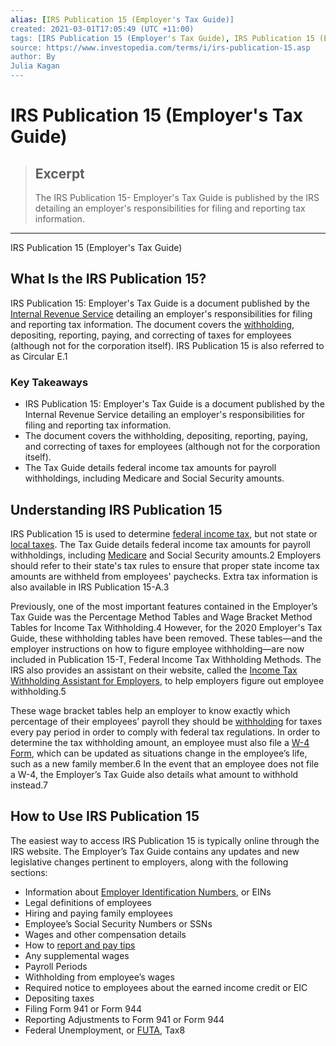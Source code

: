 ```yaml
---
alias: [IRS Publication 15 (Employer's Tax Guide)]
created: 2021-03-01T17:05:49 (UTC +11:00)
tags: [IRS Publication 15 (Employer's Tax Guide), IRS Publication 15 (Employer's Tax Guide)]
source: https://www.investopedia.com/terms/i/irs-publication-15.asp
author: By
Julia Kagan
---
```


# IRS Publication 15 (Employer's Tax Guide)

> ## Excerpt
> The IRS Publication 15- Employer's Tax Guide is published by the IRS detailing an employer's responsibilities for filing and reporting tax information.

---

IRS Publication 15 (Employer's Tax Guide)
## What Is the IRS Publication 15?

IRS Publication 15: Employer's Tax Guide is a document published by the [Internal Revenue Service](https://www.investopedia.com/terms/i/irs.asp) detailing an employer's responsibilities for filing and reporting tax information. The document covers the [withholding](https://www.investopedia.com/terms/w/withholdingtax.asp), depositing, reporting, paying, and correcting of taxes for employees (although not for the corporation itself). IRS Publication 15 is also referred to as Circular E.1

### Key Takeaways

-   IRS Publication 15: Employer's Tax Guide is a document published by the Internal Revenue Service detailing an employer's responsibilities for filing and reporting tax information.
-   The document covers the withholding, depositing, reporting, paying, and correcting of taxes for employees (although not for the corporation itself).
-   The Tax Guide details federal income tax amounts for payroll withholdings, including Medicare and Social Security amounts.

## Understanding IRS Publication 15

IRS Publication 15 is used to determine [federal income tax](https://www.investopedia.com/terms/f/federal_income_tax.asp), but not state or [local taxes](https://www.investopedia.com/terms/l/localtax.asp). The Tax Guide details federal income tax amounts for payroll withholdings, including [Medicare](https://www.investopedia.com/terms/m/medicare.asp) and Social Security amounts.2 Employers should refer to their state's tax rules to ensure that proper state income tax amounts are withheld from employees' paychecks. Extra tax information is also available in IRS Publication 15-A.3

Previously, one of the most important features contained in the Employer’s Tax Guide was the Percentage Method Tables and Wage Bracket Method Tables for Income Tax Withholding.4 However, for the 2020 Employer's Tax Guide, these withholding tables have been removed. These tables—and the employer instructions on how to figure employee withholding—are now included in Publication 15-T, Federal Income Tax Withholding Methods. The IRS also provides an assistant on their website, called the [Income Tax Withholding Assistant for Employers](https://www.irs.gov/businesses/small-businesses-self-employed/income-tax-withholding-assistant-for-employers), to help employers figure out employee withholding.5

These wage bracket tables help an employer to know exactly which percentage of their employees’ payroll they should be [withholding](https://www.investopedia.com/terms/w/withholding.asp) for taxes every pay period in order to comply with federal tax regulations. In order to determine the tax withholding amount, an employee must also file a [W-4 Form](https://www.investopedia.com/terms/w/w4form.asp), which can be updated as situations change in the employee’s life, such as a new family member.6 In the event that an employee does not file a W-4, the Employer’s Tax Guide also details what amount to withhold instead.7

## How to Use IRS Publication 15

The easiest way to access IRS Publication 15 is typically online through the IRS website. The Employer’s Tax Guide contains any updates and new legislative changes pertinent to employers, along with the following sections:

-   Information about [Employer Identification Numbers](https://www.investopedia.com/terms/e/employer-identification-number.asp), or EINs
-   Legal definitions of employees
-   Hiring and paying family employees
-   Employee’s Social Security Numbers or SSNs
-   Wages and other compensation details
-   How to [report and pay tips](https://www.investopedia.com/terms/f/form-4070.asp)
-   Any supplemental wages
-   Payroll Periods
-   Withholding from employee’s wages
-   Required notice to employees about the earned income credit or EIC
-   Depositing taxes
-   Filing Form 941 or Form 944
-   Reporting Adjustments to Form 941 or Form 944
-   Federal Unemployment, or [FUTA](https://www.investopedia.com/terms/f/federal-unemployment-tax-act-futa.asp), Tax8
